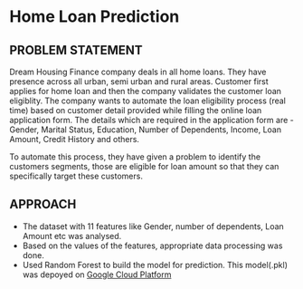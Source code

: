 # Home Loan Prediction

## PROBLEM STATEMENT
Dream Housing Finance company deals in all home loans. They have presence across all urban, semi urban and rural areas. Customer first applies for home loan and then the company validates the customer loan eligiblity. The company wants to automate the loan eligibility process (real time) based on customer detail provided while filling the online loan application form. The details which are required in the application form are - Gender, Marital Status, Education, Number of Dependents, Income, Loan Amount, Credit History and others.

To automate this process, they have given a problem to identify the customers segments, those are eligible for loan amount so that they can specifically target these customers.

## APPROACH
* The dataset with 11 features like Gender, number of dependents, Loan Amount etc was analysed. 
* Based on the values of the features, appropriate data processing was done.
* Used Random Forest to build the model for prediction. This model(.pkl) was depoyed on [Google Cloud Platform](http://homeloanprediction.appspot.com/)

